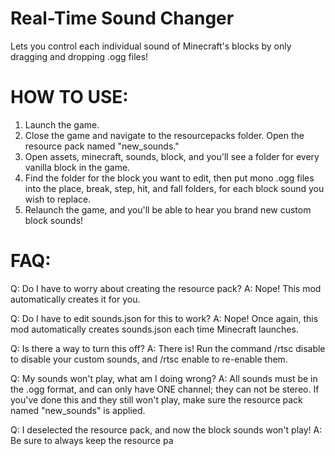 # Real-Time Sound Changer

Lets you control each individual sound of Minecraft's blocks by only dragging and dropping .ogg files!

# HOW TO USE:
1. Launch the game.
2. Close the game and navigate to the resourcepacks folder. Open the resource pack named "new_sounds."
3. Open assets, minecraft, sounds, block, and you'll see a folder for every vanilla block in the game.
4. Find the folder for the block you want to edit, then put mono .ogg files into the place, break, step, hit, and fall folders, for each block sound you wish to replace.
5. Relaunch the game, and you'll be able to hear you brand new custom block sounds!

# FAQ:
Q: Do I have to worry about creating the resource pack?
A: Nope! This mod automatically creates it for you.

Q: Do I have to edit sounds.json for this to work?
A: Nope! Once again, this mod automatically creates sounds.json each time Minecraft launches.

Q: Is there a way to turn this off?
A: There is! Run the command /rtsc disable to disable your custom sounds, and /rtsc enable to re-enable them.

Q: My sounds won't play, what am I doing wrong?
A: All sounds must be in the .ogg format, and can only have ONE channel; they can not be stereo. If you've done this and they still won't play, make sure the resource pack named "new_sounds" is applied.

Q: I deselected the resource pack, and now the block sounds won't play!
A: Be sure to always keep the resource pa
